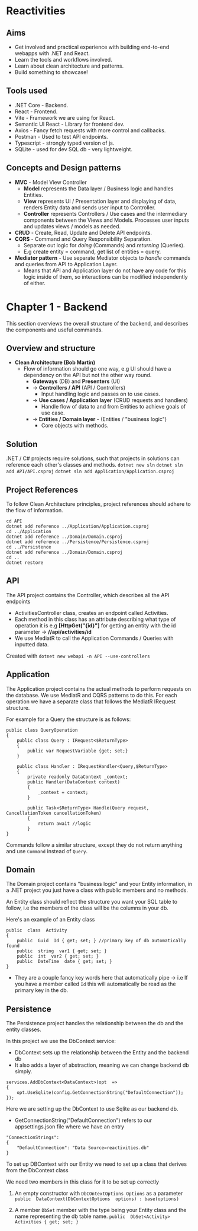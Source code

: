 # Reactivities
## Aims
- Get involved and practical experience with building end-to-end webapps with .NET and React.
- Learn the tools and workflows involved.
- Learn about clean architecture and patterns.
- Build something to showcase!
## Tools used
- .NET Core - Backend.
- React - Frontend.
- Vite - Framework we are using for React.
- Semantic UI React - Library for frontend dev.
- Axios - Fancy fetch requests with more control and callbacks.
- Postman - Used to test API endpoints.
- Typescript - strongly typed version of js.
- SQLite - used for dev SQL db - very lightweight.
## Concepts and Design patterns
- **MVC** - Model View Controller 
	- **Model** represents the Data layer / Business logic and handles Entities.
	- **View** represents UI / Presentation layer and displaying of data, renders Entity data and sends user input to Controller.
	- **Controller** represents Controllers / Use cases and the intermediary components between the Views and Models. Processes user inputs and updates views / models as needed.
- **CRUD** - Create, Read, Update and Delete API endpoints.
- **CQRS** - Command and Query Responsibility Separation.
	- Separate out logic for _doing_ (Commands) and _returning_ (Queries). 
	- E.g  create entity = command, get list of entities = query.
- **Mediator pattern** - Use separate Mediator objects to _handle_ commands and queries from API to Application Layer. 
	- Means that API and Application layer do not have any code for this logic inside of them, so interactions can be modified independently of either.

# Chapter 1 - Backend
This section overviews the overall structure of the backend, and describes the components and useful commands.
## Overview and structure
-  **Clean Architecture (Bob Martin)**
	- Flow of information should go one way, e.g UI should have a dependency on the API but not the other way round.
		- **Gateways** (DB) and **Presenters** (UI)
		-  	-> **Controllers / API** (API / Controllers)
			- Input handling logic and passes on to use cases.
		- -> **Use cases / Application layer** (CRUD requests and handlers) 
			- Handle flow of data to and from Entities to achieve goals of use case.
		- -> **Entities / Domain layer** - (Entities / "business logic")
			- Core objects with methods.
## Solution
.NET / C# projects require solutions, such that projects in solutions can reference each other's classes and methods.
`dotnet new sln`
`dotnet sln add API/API.csproj`
`dotnet sln add Application/Application.csproj`
## Project References
To follow Clean Architecture principles, project references should adhere to the flow of information.

```
cd API
dotnet add reference ../Application/Application.csproj
cd ../Application
dotnet add reference ../Domain/Domain.csproj
dotnet add reference ../Persistence/Persistence.csproj
cd ../Persistence
dotnet add reference ../Domain/Domain.csproj
cd ..
dotnet restore
 ```
## API 
The API project contains the Controller, which describes all the API endpoints 
- ActivitiesController class, creates an endpoint called Activities. 
- Each method in this class has an attribute describing what type of operation it is e.g **[HttpGet("{id}"]** for getting an entity with the id parameter -> **//api/activities/id**
- We use MediatR to call the Application Commands / Queries with inputted data.

Created with `dotnet new webapi -n API --use-controllers`

## Application
The Application project contains the actual methods to perform requests on the database.
We use MediatR and CQRS patterns to do this.
For each operation we have a separate class that follows the MediatR IRequest structure.

For example for a Query the structure is as follows:


```
public class QueryOperation
{
	public class Query : IRequest<$ReturnType>
	{ 
		public var RequestVariable {get; set;}
	}
	
	public class Handler : IRequestHandler<Query,$ReturnType>
	{
		private readonly DataContext _context;
		public Handler(DataContext context)
		{
			_context = context;
		}
		
		public Task<$ReturnType> Handle(Query request, CancellationToken cancellationToken)
		{
			return await //logic
		}
}
```
Commands follow a similar structure, except they do not return anything and use `Command` instead of `Query`.

## Domain
The Domain project contains "business logic" and your Entity information, in a .NET project you just have a class with public members and no methods. 

An Entity class should reflect the structure you want your SQL table to follow, i.e the members of the class will be the columns in your db.

Here's an example of an Entity class

```
public  class  Activity
{
	public  Guid  Id { get; set; } //primary key of db automatically found
	public  string  var1 { get; set; }
	public  int  var2 { get; set; }
	public  DateTime  date { get; set; }
}
```

- They are a couple fancy key words here that automatically pipe -> i.e If you have a member called `Id` this will automatically be read as the primary key in the db. 

## Persistence

The Persistence project handles the relationship between the db and the entity classes. 

In this project we use the DbContext service:
- DbContext sets up the relationship between the Entity and the backend db
- It also adds a layer of abstraction, meaning we can change backend db simply.

```
services.AddDbContext<DataContext>(opt  =>
{
	opt.UseSqlite(config.GetConnectionString("DefaultConnection"));
});
```
Here we are setting up the DbContext to use Sqlite as our backend db.

- GetConnectionString("DefaultConnection") refers to our appsettings.json file where we have an entry
``` 
"ConnectionStrings": 
{
	"DefaultConnection": "Data Source=reactivities.db"
}
```

To set up DBContext with our Entity we need to set up a class that derives from the DbContext class

We need two members in this class for it to be set up correctly

1) An empty constructor with `DbCOntextOptions Options` as a parameter
`public  DataContext(DbContextOptions  options) : base(options)`

2) A member `DbSet` member with the type being your Entity class and the name representing the db table name.
`public  DbSet<Activity> Activities { get; set; }`

